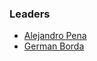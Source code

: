 ### Leaders
* [Alejandro Pena](mailto:alejandro.pena@owasp.org)
* [German Borda](mailto:german.borda@owasp.org)
